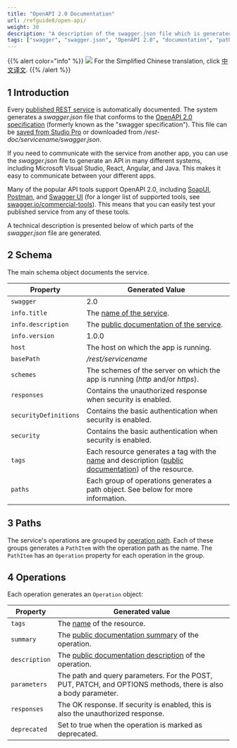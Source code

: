 ```yaml
---
title: "OpenAPI 2.0 Documentation"
url: /refguide8/open-api/
weight: 30
description: "A description of the swagger.json file which is generated by a published REST service "
tags: ["swagger", "swagger.json", "OpenAPI 2.0", "documentation", "paths", "operations", "studio pro"]
---
```


{{% alert color="info" %}}
<img src="/attachments/china.png" class="d-inline-block" /> For the Simplified Chinese translation, click [中文译文](https://cdn.mendix.tencent-cloud.com/documentation/refguide8/open-api.pdf).
{{% /alert %}}

## 1 Introduction 

Every [published REST service](/refguide8/published-rest-service/) is automatically documented. The system generates a *swagger.json* file that conforms to the [OpenAPI 2.0 specification](https://github.com/OAI/OpenAPI-Specification/blob/main/versions/2.0.md) (formerly known as the "swagger specification"). This file can be [saved from Studio Pro](/refguide8/published-rest-service/#export-swagger-json) or downloaded from */rest-doc/servicename/swagger.json*.

If you need to communicate with the service from another app, you can use the *swagger.json* file to generate an API in many different systems, including Microsoft Visual Studio, React, Angular, and Java. This makes it easy to communicate between your different apps.

Many of the popular API tools support OpenAPI 2.0, including [SoapUI](https://www.soapui.org/), [Postman](https://www.getpostman.com/), and [Swagger UI](https://swagger.io/swagger-ui/) (for a longer list of supported tools, see [swagger.io/commercial-tools](https://swagger.io/commercial-tools/)). This means that you can easily test your published service from any of these tools.

A technical description is presented below of which parts of the *swagger.json* file are generated.

## 2 Schema

The main schema object documents the service.

| Property | Generated Value |
| --- | --- |
| `swagger` | 2.0 |
| `info.title` | The [name of the service](/refguide8/published-rest-service/#service-name). |
| `info.description` | The [public documentation of the service](/refguide8/published-rest-service/#public-documentation). |
| `info.version` | 1.0.0 |
| `host` | The host on which the app is running. |
| `basePath` | */rest/servicename* |
| `schemes` | The schemes of the server on which the app is running (*http* and/or *https*). |
| `responses` | Contains the unauthorized response when security is enabled. |
| `securityDefinitions` | Contains the basic authentication when security is enabled. |
| `security` | Contains the basic authentication when security is enabled. |
| `tags` | Each resource generates a tag with the [name](/refguide8/published-rest-resource/#name) and description ([public documentation](/refguide8/published-rest-resource/#public-documentation)) of the resource. |
| `paths` | Each group of operations generates a path object. See below for more information. |

## 3 Paths

The service's operations are grouped by [operation path](/refguide8/published-rest-operation/#operation-path). Each of these groups generates a `PathItem` with the operation path as the name. The `PathItem` has an `Operation` property for each operation in the group.

## 4 Operations

Each operation generates an `Operation` object:

| Property | Generated value |
| --- | --- |
| `tags` | The [name](/refguide8/published-rest-resource/#name) of the resource. |
| `summary` | The [public documentation summary](/refguide8/published-rest-operation/#summary) of the operation. |
| `description` | The [public documentation description](/refguide8/published-rest-operation/#description) of the operation. |
| `parameters` | The path and query parameters. For the POST, PUT, PATCH, and OPTIONS methods, there is also a body parameter. |
| `responses` | The OK response. If security is enabled, this is also the unauthorized response. |
| `deprecated` | Set to true when the operation is marked as deprecated. |
